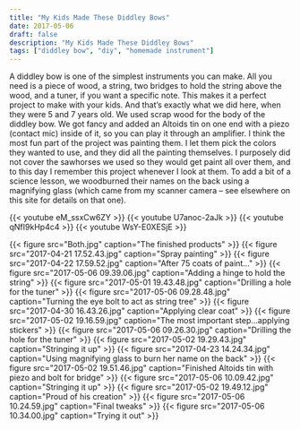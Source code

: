 ```yaml
---
title: "My Kids Made These Diddley Bows"
date: 2017-05-06
draft: false
description: "My Kids Made These Diddley Bows"
tags: ["diddley bow", "diy", "homemade instrument"]
---
```

A diddley bow is one of the simplest instruments you can make. All you need is a piece of wood, a string, two bridges to hold the string above the wood, and a tuner, if you want a specific note. This makes it a perfect project to make with your kids. And that’s exactly what we did here, when they were 5 and 7 years old. We used scrap wood for the body of the diddley bow. We got fancy and added an Altoids tin on one end with a piezo (contact mic) inside of it, so you can play it through an amplifier. I think the most fun part of the project was painting them. I let them pick the colors they wanted to use, and they did all the painting themselves. I purposely did not cover the sawhorses we used so they would get paint all over them, and to this day I remember this project whenever I look at them. To add a bit of a science lesson, we woodburned their names on the back using a magnifying glass (which came from my scanner camera – see elsewhere on this site for details on that one).

{{< youtube eM_ssxCw6ZY >}}
{{< youtube U7anoc-2aJk >}}
{{< youtube qNfI9kHp4c4 >}}
{{< youtube WsY-E0XESjE >}}

{{< figure src="Both.jpg" caption="The finished products" >}}
{{< figure src="2017-04-21 17.52.43.jpg" caption="Spray painting" >}}
{{< figure src="2017-04-22 17.59.52.jpg" caption="After 75 coats of paint…" >}}
{{< figure src="2017-05-06 09.39.06.jpg" caption="Adding a hinge to hold the string" >}}
{{< figure src="2017-05-01 19.43.48.jpg" caption="Drilling a hole for the tuner" >}}
{{< figure src="2017-05-06 09.28.48.jpg" caption="Turning the eye bolt to act as string tree" >}}
{{< figure src="2017-04-30 16.43.26.jpg" caption="Applying clear coat" >}}
{{< figure src="2017-05-02 19.16.59.jpg" caption="The most important step…applying stickers" >}}
{{< figure src="2017-05-06 09.26.30.jpg" caption="Drilling the hole for the tuner" >}}
{{< figure src="2017-05-02 19.29.43.jpg" caption="Stringing it up" >}}
{{< figure src="2017-04-23 14.24.34.jpg" caption="Using magnifying glass to burn her name on the back" >}}
{{< figure src="2017-05-02 19.51.46.jpg" caption="Finished Altoids tin with piezo and bolt for bridge" >}}
{{< figure src="2017-05-06 10.09.42.jpg" caption="Stringing it up" >}}
{{< figure src="2017-05-02 19.49.12.jpg" caption="Proud of his creation" >}}
{{< figure src="2017-05-06 10.24.59.jpg" caption="Final tweaks" >}}
{{< figure src="2017-05-06 10.34.00.jpg" caption="Trying it out" >}}
